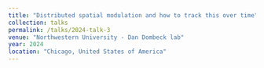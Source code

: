 ```yaml
---
title: "Distributed spatial modulation and how to track this over time"
collection: talks
permalink: /talks/2024-talk-3
venue: "Northwestern University - Dan Dombeck lab"
year: 2024
location: "Chicago, United States of America"
---
```



